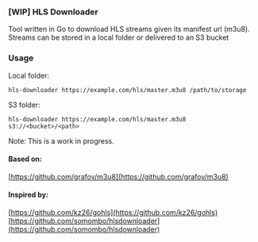 ### [WIP] HLS Downloader
Tool written in Go to download HLS streams given its manifest url (m3u8). Streams can be stored in a local folder or delivered to an S3 bucket

### Usage
Local folder:
```
hls-downloader https://example.com/hls/master.m3u8 /path/to/storage
```
S3 folder:
```
hls-downloader https://example.com/hls/master.m3u8 s3://<bucket>/<path>
```

Note: This is a work in progress.

#### Based on:
[https://github.com/grafov/m3u8](https://github.com/grafov/m3u8)

#### Inspired by:
[https://github.com/kz26/gohls](https://github.com/kz26/gohls)  
[https://github.com/somombo/hlsdownloader](https://github.com/somombo/hlsdownloader)